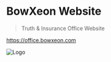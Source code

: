 # BowXeon Website 

> Truth & Insurance Office Website

https://office.bowxeon.com

![Logo](assets/img/logo_logo_zhenxinhuaxian_tiw_600_150.png)
